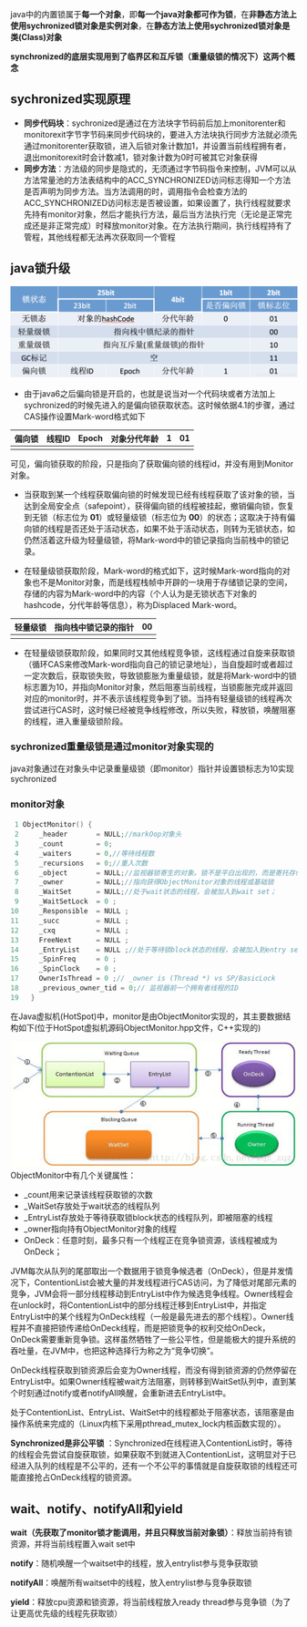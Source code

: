 ​	java中的内置锁属于**每一个对象**，即**每一个java对象都可作为锁**，在**非静态方法上使用sychronized锁对象是实例对象**，在**静态方法上使用sychronized锁对象是类(Class)对象**

​	**synchronized的底层实现用到了临界区和互斥锁（重量级锁的情况下）这两个概念**

## sychronized实现原理

- **同步代码块**：sychronized是通过在方法块字节码前后加上monitorenter和monitorexit字节字节码来同步代码块的，要进入方法块执行同步方法就必须先通过monitorenter获取锁，进入后锁对象计数加1，并设置当前线程拥有者，退出monitorexit时会计数减1，锁对象计数为0时可被其它对象获得
- **同步方法**：方法级的同步是隐式的，无须通过字节码指令来控制，JVM可以从方法常量池的方法表结构中的ACC_SYNCHRONIZED访问标志得知一个方法是否声明为同步方法。当方法调用的时，调用指令会检查方法的ACC_SYNCHRONIZED访问标志是否被设置，如果设置了，执行线程就要求先持有monitor对象，然后才能执行方法，最后当方法执行完（无论是正常完成还是非正常完成）时释放monitor对象。在方法执行期间，执行线程持有了管程，其他线程都无法再次获取同一个管程

## java锁升级

![java_class_head](../../图片/java/java_class_head.png)

- 由于java6之后偏向锁是开启的，也就是说当对一个代码块或者方法加上sychronized的时候先进入的是偏向锁获取状态。这时候依据4.1的步骤，通过CAS操作设置Mark-word格式如下

| 偏向锁 | 线程ID | Epoch | 对象分代年龄 | 1    | 01   |
| ------ | ------ | ----- | ------------ | ---- | ---- |
|        |        |       |              |      |      |

可见，偏向锁获取的阶段，只是指向了获取偏向锁的线程id，并没有用到Monitor对象。

- 当获取到某一个线程获取偏向锁的时候发现已经有线程获取了该对象的锁，当达到全局安全点（safepoint），获得偏向锁的线程被挂起，撤销偏向锁，恢复到无锁（标志位为 **01**）或轻量级锁（标志位为 **00**）的状态；这取决于持有偏向锁的线程是否还处于活动状态，如果不处于活动状态，则转为无锁状态，如仍然活着这升级为轻量级锁，将Mark-word中的锁记录指向当前栈中的锁记录。

- 在轻量级锁获取阶段，Mark-word的格式如下，这时候Mark-word指向的对象也不是Monitor对象，而是线程栈帧中开辟的一块用于存储锁记录的空间，存储的内容为Mark-word中的内容（个人认为是无锁状态下对象的hashcode，分代年龄等信息），称为Displaced Mark-word。

| 轻量级锁 | 指向栈中锁记录的指针 | 00   |
| -------- | -------------------- | ---- |
|          |                      |      |

- 在轻量级锁获取阶段，如果同时又其他线程竞争锁，这线程通过自旋来获取锁（循环CAS来修改Mark-word指向自己的锁记录地址），当自旋超时或者超过一定次数后，获取锁失败，导致锁膨胀为重量级锁，就是将Mark-word中的锁标志置为10，并指向Monitor对象，然后阻塞当前线程，当锁膨胀完成并返回对应的monitor时，并不表示该线程竞争到了锁。当持有轻量级锁的线程再次尝试进行CAS时，这时候已经被竞争线程修改，所以失败，释放锁，唤醒阻塞的线程，进入重量级锁阶段。

### sychronized重量级锁是通过monitor对象实现的

​	java对象通过在对象头中记录重量级锁（即monitor）指针并设置锁标志为10实现sychronized

###  	monitor对象

```c++
 1 ObjectMonitor() {
 2     _header       = NULL;//markOop对象头
 3     _count        = 0;
 4     _waiters      = 0,//等待线程数
 5     _recursions   = 0;//重入次数
 6     _object       = NULL;//监视器锁寄生的对象。锁不是平白出现的，而是寄托存储于对象中。
 7     _owner        = NULL;//指向获得ObjectMonitor对象的线程或基础锁
 8     _WaitSet      = NULL;//处于wait状态的线程，会被加入到wait set；
 9     _WaitSetLock  = 0 ;
10     _Responsible  = NULL ;
11     _succ         = NULL ;
12     _cxq          = NULL ;
13     FreeNext      = NULL ;
14     _EntryList    = NULL ;//处于等待锁block状态的线程，会被加入到entry set；
15     _SpinFreq     = 0 ;
16     _SpinClock    = 0 ;
17     OwnerIsThread = 0 ;// _owner is (Thread *) vs SP/BasicLock
18     _previous_owner_tid = 0;// 监视器前一个拥有者线程的ID
19   }
```

在Java虚拟机(HotSpot)中，monitor是由ObjectMonitor实现的，其主要数据结构如下(位于HotSpot虚拟机源码ObjectMonitor.hpp文件，C++实现的)

![](../../图片/java/sychronized_montiro.png)ObjectMonitor中有几个关键属性：

- _count用来记录该线程获取锁的次数
- _WaitSet存放处于wait状态的线程队列
- _EntryList存放处于等待获取锁block状态的线程队列，即被阻塞的线程
- _owner指向持有ObjectMonitor对象的线程
- OnDeck：任意时刻，最多只有一个线程正在竞争锁资源，该线程被成为OnDeck；

JVM每次从队列的尾部取出一个数据用于锁竞争候选者（OnDeck），但是并发情况下，ContentionList会被大量的并发线程进行CAS访问，为了降低对尾部元素的竞争，JVM会将一部分线程移动到EntryList中作为候选竞争线程。Owner线程会在unlock时，将ContentionList中的部分线程迁移到EntryList中，并指定EntryList中的某个线程为OnDeck线程（一般是最先进去的那个线程）。Owner线程并不直接把锁传递给OnDeck线程，而是把锁竞争的权利交给OnDeck，OnDeck需要重新竞争锁。这样虽然牺牲了一些公平性，但是能极大的提升系统的吞吐量，在JVM中，也把这种选择行为称之为“竞争切换”。

OnDeck线程获取到锁资源后会变为Owner线程，而没有得到锁资源的仍然停留在EntryList中。如果Owner线程被wait方法阻塞，则转移到WaitSet队列中，直到某个时刻通过notify或者notifyAll唤醒，会重新进去EntryList中。

处于ContentionList、EntryList、WaitSet中的线程都处于阻塞状态，该阻塞是由操作系统来完成的（Linux内核下采用pthread_mutex_lock内核函数实现的）。

**Synchronized是非公平锁** ：Synchronized在线程进入ContentionList时，等待的线程会先尝试自旋获取锁，如果获取不到就进入ContentionList，这明显对于已经进入队列的线程是不公平的，还有一个不公平的事情就是自旋获取锁的线程还可能直接抢占OnDeck线程的锁资源。

## wait、notify、notifyAll和yield

**wait（先获取了monitor锁才能调用，并且只释放当前对象锁）**：释放当前持有锁资源，并将当前线程置入wait set中

**notify**：随机唤醒一个waitset中的线程，放入entrylist参与竞争获取锁

**notifyAll**：唤醒所有waitset中的线程，放入entrylist参与竞争获取锁

**yield**：释放cpu资源和锁资源，将当前线程放入ready thread参与竞争锁（为了让更高优先级的线程先获取锁）

